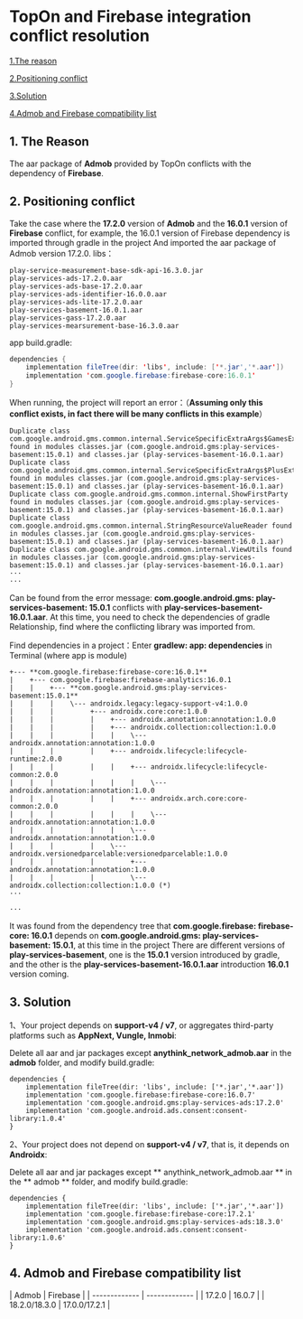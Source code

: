 # TopOn and Firebase integration conflict resolution



[1.The reason](#1)

[2.Positioning conflict](#2)

[3.Solution](#3)

[4.Admob and Firebase compatibility list](#4)



<h2 id='1'>1. The Reason</h2>

The aar package of **Admob** provided by TopOn conflicts with the dependency of **Firebase**.



<h2 id='2'>2. Positioning conflict</h2>

Take the case where the **17.2.0** version of **Admob** and the **16.0.1** version of **Firebase** conflict, for example, the 16.0.1 version of Firebase dependency is imported through gradle in the project And imported the aar package of Admob version 17.2.0.
libs：

```
play-service-measurement-base-sdk-api-16.3.0.jar
play-services-ads-17.2.0.aar
play-services-ads-base-17.2.0.aar
play-services-ads-identifier-16.0.0.aar
play-services-ads-lite-17.2.0.aar
play-services-basement-16.0.1.aar
play-services-gass-17.2.0.aar
play-services-mearsurement-base-16.3.0.aar
```

app build.gradle:

```java
dependencies {
    implementation fileTree(dir: 'libs', include: ['*.jar','*.aar'])
    implementation 'com.google.firebase:firebase-core:16.0.1'    
}
```



When running, the project will report an error：（**Assuming only this conflict exists, in fact there will be many conflicts in this example**）

```
Duplicate class com.google.android.gms.common.internal.ServiceSpecificExtraArgs$GamesExtraArgs found in modules classes.jar (com.google.android.gms:play-services-basement:15.0.1) and classes.jar (play-services-basement-16.0.1.aar)
Duplicate class com.google.android.gms.common.internal.ServiceSpecificExtraArgs$PlusExtraArgs found in modules classes.jar (com.google.android.gms:play-services-basement:15.0.1) and classes.jar (play-services-basement-16.0.1.aar)
Duplicate class com.google.android.gms.common.internal.ShowFirstParty found in modules classes.jar (com.google.android.gms:play-services-basement:15.0.1) and classes.jar (play-services-basement-16.0.1.aar)
Duplicate class com.google.android.gms.common.internal.StringResourceValueReader found in modules classes.jar (com.google.android.gms:play-services-basement:15.0.1) and classes.jar (play-services-basement-16.0.1.aar)
Duplicate class com.google.android.gms.common.internal.ViewUtils found in modules classes.jar (com.google.android.gms:play-services-basement:15.0.1) and classes.jar (play-services-basement-16.0.1.aar)
···
···

```



Can be found from the error message: **com.google.android.gms: play-services-basement: 15.0.1** conflicts with **play-services-basement-16.0.1.aar**. At this time, you need to check the dependencies of gradle Relationship, find where the conflicting library was imported from.

Find dependencies in a project：Enter **gradlew: app: dependencies** in Terminal (where app is module)

```
+--- **com.google.firebase:firebase-core:16.0.1**
|    +--- com.google.firebase:firebase-analytics:16.0.1
|    |    +--- **com.google.android.gms:play-services-basement:15.0.1**
|    |    |    \--- androidx.legacy:legacy-support-v4:1.0.0
|    |    |         +--- androidx.core:core:1.0.0
|    |    |         |    +--- androidx.annotation:annotation:1.0.0
|    |    |         |    +--- androidx.collection:collection:1.0.0
|    |    |         |    |    \--- androidx.annotation:annotation:1.0.0
|    |    |         |    +--- androidx.lifecycle:lifecycle-runtime:2.0.0
|    |    |         |    |    +--- androidx.lifecycle:lifecycle-common:2.0.0
|    |    |         |    |    |    \--- androidx.annotation:annotation:1.0.0
|    |    |         |    |    +--- androidx.arch.core:core-common:2.0.0
|    |    |         |    |    |    \--- androidx.annotation:annotation:1.0.0
|    |    |         |    |    \--- androidx.annotation:annotation:1.0.0
|    |    |         |    \--- androidx.versionedparcelable:versionedparcelable:1.0.0
|    |    |         |         +--- androidx.annotation:annotation:1.0.0
|    |    |         |         \--- androidx.collection:collection:1.0.0 (*)
···

···
```


It was found from the dependency tree that **com.google.firebase: firebase-core: 16.0.1** depends on **com.google.android.gms: play-services-basement: 15.0.1**, at this time in the project There are different versions of **play-services-basement**, one is the **15.0.1** version introduced by gradle, and the other is the **play-services-basement-16.0.1.aar** introduction **16.0.1** version coming.


<h2 id='3'>3. Solution</h2>

1、Your project depends on **support-v4 / v7**, or aggregates third-party platforms such as **AppNext, Vungle, Inmobi**:

Delete all aar and jar packages except **anythink_network_admob.aar** in the **admob** folder, and modify build.gradle:

```
dependencies {
    implementation fileTree(dir: 'libs', include: ['*.jar','*.aar'])
    implementation 'com.google.firebase:firebase-core:16.0.7'
    implementation 'com.google.android.gms:play-services-ads:17.2.0'
    implementation 'com.google.android.ads.consent:consent-library:1.0.4'
}
```



2、Your project does not depend on **support-v4 / v7**, that is, it depends on **Androidx**:

Delete all aar and jar packages except ** anythink_network_admob.aar ** in the ** admob ** folder, and modify build.gradle:

```
dependencies {
    implementation fileTree(dir: 'libs', include: ['*.jar','*.aar'])
    implementation 'com.google.firebase:firebase-core:17.2.1'
    implementation 'com.google.android.gms:play-services-ads:18.3.0'
    implementation 'com.google.android.ads.consent:consent-library:1.0.6'
}
```



<h2 id='4'>4. Admob and Firebase compatibility list</h2>
| Admob         | Firebase      |
| ------------- | ------------- |
| 17.2.0        | 16.0.7        |
| 18.2.0/18.3.0 | 17.0.0/17.2.1 |


